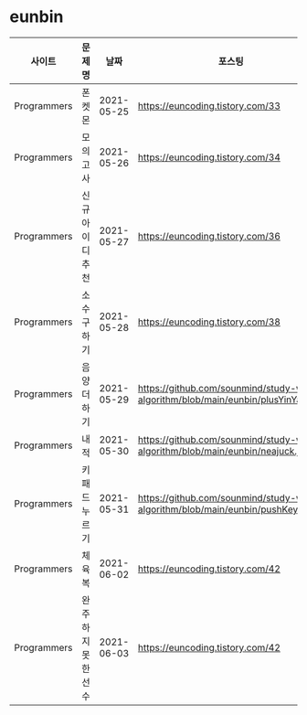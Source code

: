 # eunbin

|사이트|문제명|날짜|포스팅|
|---|------|---|---|
|Programmers|폰켓몬|2021-05-25|https://euncoding.tistory.com/33|
|Programmers|모의고사|2021-05-26|https://euncoding.tistory.com/34|
|Programmers|신규 아이디 추천|2021-05-27|https://euncoding.tistory.com/36|
|Programmers|소수 구하기|2021-05-28|https://euncoding.tistory.com/38|
|Programmers|음양 더하기|2021-05-29|https://github.com/sounmind/study-with-algorithm/blob/main/eunbin/plusYinYang.js|
|Programmers|내적|2021-05-30|https://github.com/sounmind/study-with-algorithm/blob/main/eunbin/neajuck.js|
|Programmers|키패드 누르기|2021-05-31|https://github.com/sounmind/study-with-algorithm/blob/main/eunbin/pushKeypad.js|
|Programmers|체육복|2021-06-02|https://euncoding.tistory.com/42|
|Programmers|완주하지 못한 선수|2021-06-03|https://euncoding.tistory.com/42|
